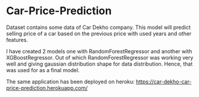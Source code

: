 # Car-Price-Prediction

Dataset contains some data of Car Dekho company.
This model will predict selling price of a car based on the previous price with used years and other features.

I have created 2 models one with RandomForestRegressor and another with XGBoostRegressor. Out of which RandomForestRegressor was working very well and giving gaussian distribution shape for data distribution. Hence, that was used for as a final model.

The same application has been deployed on heroku: https://car-dekho-car-price-prediction.herokuapp.com/
